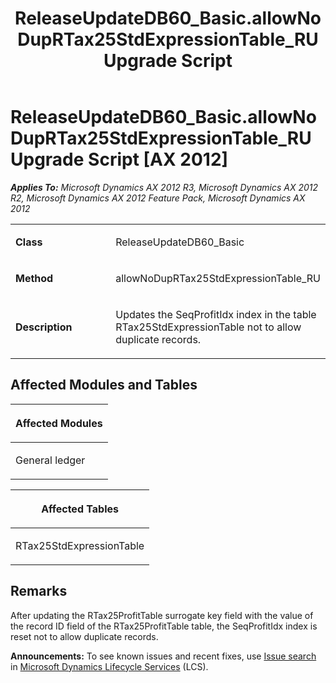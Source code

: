 ﻿---
title: ReleaseUpdateDB60_Basic.allowNoDupRTax25StdExpressionTable_RU Upgrade Script
TOCTitle: ReleaseUpdateDB60_Basic.allowNoDupRTax25StdExpressionTable_RU Upgrade Script
ms:assetid: 2b813746-59a9-c225-ba22-86d3deb16a27
ms:mtpsurl: https://msdn.microsoft.com/en-us/library/JJ735950(v=AX.60)
ms:contentKeyID: 49707366
ms.date: 05/18/2015
mtps_version: v=AX.60
---

# ReleaseUpdateDB60\_Basic.allowNoDupRTax25StdExpressionTable\_RU Upgrade Script [AX 2012]


_**Applies To:** Microsoft Dynamics AX 2012 R3, Microsoft Dynamics AX 2012 R2, Microsoft Dynamics AX 2012 Feature Pack, Microsoft Dynamics AX 2012_

<table>
<colgroup>
<col style="width: 50%" />
<col style="width: 50%" />
</colgroup>
<tbody>
<tr class="odd">
<td><p><strong>Class</strong></p></td>
<td><p>ReleaseUpdateDB60_Basic</p></td>
</tr>
<tr class="even">
<td><p><strong>Method</strong></p></td>
<td><p>allowNoDupRTax25StdExpressionTable_RU</p></td>
</tr>
<tr class="odd">
<td><p><strong>Description</strong></p></td>
<td><p>Updates the SeqProfitIdx index in the table RTax25StdExpressionTable not to allow duplicate records.</p></td>
</tr>
</tbody>
</table>


## Affected Modules and Tables

<table>
<colgroup>
<col style="width: 100%" />
</colgroup>
<thead>
<tr class="header">
<th><p>Affected Modules</p></th>
</tr>
</thead>
<tbody>
<tr class="odd">
<td><p>General ledger</p></td>
</tr>
</tbody>
</table>


<table>
<colgroup>
<col style="width: 100%" />
</colgroup>
<thead>
<tr class="header">
<th><p>Affected Tables</p></th>
</tr>
</thead>
<tbody>
<tr class="odd">
<td><p>RTax25StdExpressionTable</p></td>
</tr>
</tbody>
</table>


## Remarks

After updating the RTax25ProfitTable surrogate key field with the value of the record ID field of the RTax25ProfitTable table, the SeqProfitIdx index is reset not to allow duplicate records.

  
**Announcements:** To see known issues and recent fixes, use [Issue search](http://go.microsoft.com/fwlink/?linkid=389258) in [Microsoft Dynamics Lifecycle Services](http://go.microsoft.com/fwlink/?linkid=306505) (LCS).

